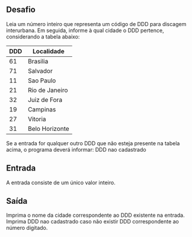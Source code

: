## Desafio

Leia um número inteiro que representa um código de DDD para discagem
interurbana. Em seguida, informe à qual cidade o DDD pertence, considerando a
tabela abaixo:

| DDD | Localidade |
|---------|-----------|
| 61      |  Brasilia |
| 71      |  Salvador |
| 11      |  Sao Paulo |
| 21      |  Rio de Janeiro |
| 32      |  Juiz de Fora |
| 19      |  Campinas |
| 27      |  Vitoria |
| 31      |  Belo Horizonte |

Se a entrada for qualquer outro DDD que não esteja presente na tabela acima, o
programa deverá informar:
DDD nao cadastrado

## Entrada

A entrada consiste de um único valor inteiro.

## Saída

Imprima o nome da cidade correspondente ao DDD existente na entrada. Imprima
DDD nao cadastrado caso não existir DDD correspondente ao número digitado.